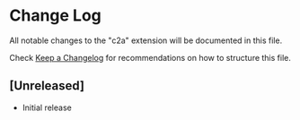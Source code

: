 # Change Log

All notable changes to the "c2a" extension will be documented in this file.

Check [Keep a Changelog](http://keepachangelog.com/) for recommendations on how to structure this file.

## [Unreleased]

- Initial release